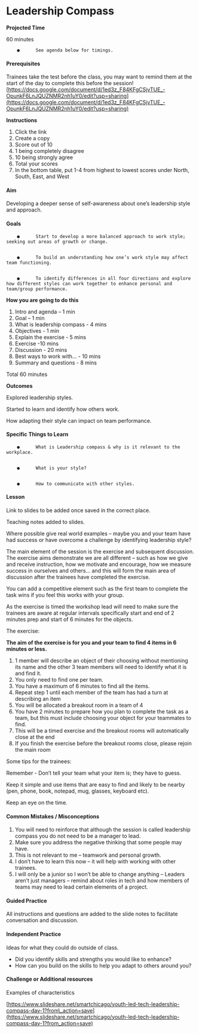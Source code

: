 # Leadership Compass

‌**Projected Time**

60 minutes

```text
    ●      See agenda below for timings.
```

#### **Prerequisites**

Trainees take the test before the class, you may want to remind them at the start of the day to complete this before the session! [https://docs.google.com/document/d/1ed3z_F84KFgCSjvTUE_-OpunkF6LnJQUZNMR2nh1uY0/edit?usp=sharing](https://docs.google.com/document/d/1ed3z_F84KFgCSjvTUE_-OpunkF6LnJQUZNMR2nh1uY0/edit?usp=sharing)‌

**Instructions**

1. Click the link
2. Create a copy
3. Score out of 10
4. 1 being completely disagree
5. 10 being strongly agree
6. Total your scores
7. In the bottom table, put 1-4 from highest to lowest scores under North, South, East, and West

#### **Aim**

Developing a deeper sense of self-awareness about one’s leadership style and approach.

#### **Goals**

```text
    ●      Start to develop a more balanced approach to work style; seeking out areas of growth or change.


    ●      To build an understanding how one’s work style may affect team functioning.


    ●      To identify differences in all four directions and explore how different styles can work together to enhance personal and team/group performance.
```

**How you are going to do this**

1. Intro and agenda – 1 min
2. Goal – 1 min
3. What is leadership compass - 4 mins
4. Objectives - 1 min
5. Explain the exercise - 5 mins
6. Exercise -10 mins
7. Discussion - 20 mins
8. Best ways to work with… - 10 mins
9. Summary and questions - 8 mins

Total 60 minutes

**Outcomes**

Explored leadership styles.

Started to learn and identify how others work.

How adapting their style can impact on team performance. ‌

#### **Specific Things to Learn**

```text
    ●      What is Leadership compass & why is it relevant to the workplace.


    ●      What is your style?


    ●      How to communicate with other styles.
```

#### **Lesson**

Link to slides to be added once saved in the correct place‌.

Teaching notes added to slides.

Where possible give real world examples – maybe you and your team have had success or have overcome a challenge by identifying leadership style?

The main element of the session is the exercise and subsequent discussion. The exercise aims demonstrate we are all different – such as how we give and receive instruction, how we motivate and encourage, how we measure success in ourselves and others… and this will form the main area of discussion after the trainees have completed the exercise.

You can add a competitive element such as the first team to complete the task wins if you feel this works with your group.

As the exercise is timed the workshop lead will need to make sure the trainees are aware at regular intervals specifically start and end of 2 minutes prep and start of 6 minutes for the objects.

The exercise:

**The aim of the exercise is for you and your team to find 4 items in 6 minutes or less.**

1. 1 member will describe an object of their choosing without mentioning its name and the other 3 team members will need to identify what it is and find it.
2. You only need to find one per team.
3. You have a maximum of 6 minutes to find all the items.
4. Repeat step 1 until each member of the team has had a turn at describing an item
5. You will be allocated a breakout room in a team of 4
6. You have 2 minutes to prepare how you plan to complete the task as a team, but this must include choosing your object for your teammates to find.
7. This will be a timed exercise and the breakout rooms will automatically close at the end
8. If you finish the exercise before the breakout rooms close, please rejoin the main room

Some tips for the trainees:

Remember - Don’t tell your team what your item is; they have to guess.

Keep it simple and use items that are easy to find and likely to be nearby \(pen, phone, book, notepad, mug, glasses, keyboard etc\).

Keep an eye on the time.

#### **Common Mistakes / Misconceptions**

1. You will need to reinforce that although the session is called leadership compass you do not need to be a manager to lead.
2. Make sure you address the negative thinking that some people may have.
3. This is not relevant to me – teamwork and personal growth.  
4. I don’t have to learn this now – it will help with working with other trainees.
5. I will only be a junior so I won’t be able to change anything – Leaders aren’t just managers – remind about roles in tech and how members of teams may need to lead certain elements of a project.

#### **Guided Practice**

All instructions and questions are added to the slide notes to facilitate conversation and discussion.

#### **Independent Practice**

Ideas for what they could do outside of class.

* Did you identify skills and strengths you would like to enhance?
* How can you build on the skills to help you adapt to others around you?

#### **Challenge or Additional resources**

Examples of characteristics

[https://www.slideshare.net/smartchicago/youth-led-tech-leadership-compass-day-1?from\_action=save](https://www.slideshare.net/smartchicago/youth-led-tech-leadership-compass-day-1?from_action=save)

